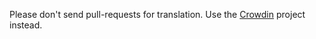 Please don't send pull-requests for translation. Use the [Crowdin](https://crowdin.com/project/captura) project instead.